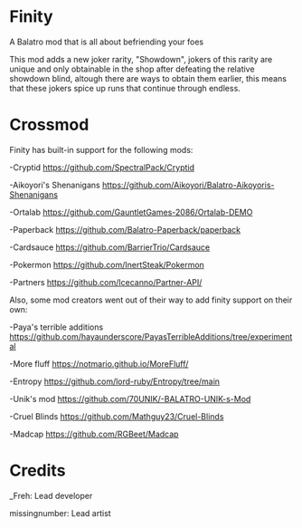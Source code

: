 # Finity
A Balatro mod that is all about befriending your foes

This mod adds a new joker rarity, "Showdown", jokers of this rarity are unique and only obtainable in the shop after defeating the relative showdown blind, altough there are ways to obtain them earlier, this means that these jokers spice up runs that continue through endless.

# Crossmod
Finity has built-in support for the following mods:

-Cryptid https://github.com/SpectralPack/Cryptid

-Aikoyori's Shenanigans https://github.com/Aikoyori/Balatro-Aikoyoris-Shenanigans

-Ortalab https://github.com/GauntletGames-2086/Ortalab-DEMO

-Paperback https://github.com/Balatro-Paperback/paperback

-Cardsauce https://github.com/BarrierTrio/Cardsauce

-Pokermon https://github.com/InertSteak/Pokermon

-Partners https://github.com/Icecanno/Partner-API/


Also, some mod creators went out of their way to add finity support on their own:

-Paya's terrible additions https://github.com/hayaunderscore/PayasTerribleAdditions/tree/experimental

-More fluff https://notmario.github.io/MoreFluff/

-Entropy https://github.com/lord-ruby/Entropy/tree/main

-Unik's mod https://github.com/70UNIK/-BALATRO-UNIK-s-Mod

-Cruel Blinds https://github.com/Mathguy23/Cruel-Blinds

-Madcap https://github.com/RGBeet/Madcap

# Credits
_Freh: Lead developer

missingnumber: Lead artist
